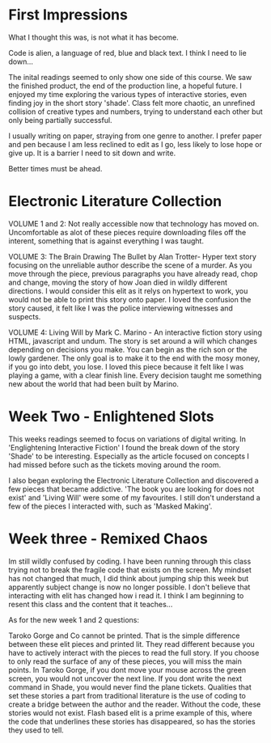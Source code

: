 # First Impressions

</p>What I thought this was, is not what it has become. 
</p>

</p>Code is alien, a language of red, blue and black text.
I think I need to lie down...
</p>

</p>The inital readings seemed to only show one side of this course. We saw the finished product, the end of the production line, a hopeful future. I enjoyed my time exploring the various types of interactive stories, even finding joy in the short story 'shade'. Class felt more chaotic, an unrefined collision of creative types and numbers, trying to understand each other but only being partially successful.
</p>

</p>I usually writing on paper, straying from one genre to another. I prefer paper and pen because I am less reclined to edit as I go, less likely to lose hope or give up. It is a barrier I need to sit down and write.
</p>
</p>Better times must be ahead.
</p>

# Electronic Literature Collection
</p>VOLUME 1 and 2:
Not really accessible now that technology has moved on. Uncomfortable as alot of these pieces require downloading files off the interent, something that is against everything I was taught.
</p>

</p>VOLUME 3:
The Brain Drawing The Bullet by Alan Trotter- Hyper text story focusing on the unreliable author describe the scene of a murder. As you move through the piece, previous paragraphs you have already read, chop and change, moving the story of how Joan died in wildly different directions. I would consider this elit as it relys on hypertext to work, you would not be able to print this story onto paper. I loved the confusion the story caused, it felt like I was the police interviewing witnesses and suspects.</p>

</p>VOLUME 4:
Living Will by Mark C. Marino - An interactive fiction story using HTML, javascript and undum. The story is set around a will which changes depending on decisions you make. You can begin as the rich son or the lowly gardener. The only goal is to make it to the end with the mosy money, if you go into debt, you lose. I loved this piece because it felt like I was playing a game, with a clear finish line. Every decision taught me something new about the world that had been built by Marino.
</p>

# Week Two - Enlightened Slots

</p>This weeks readings seemed to focus on variations of digital writing. In 'Englightening Interactive Fiction' I found the break down of the story 'Shade' to be interesting. Especially as the article focused on concepts I had missed before such as the tickets moving around the room.</p>

</P>I also began exploring the Electronic Literature Collection and discovered a few pieces that became addictive. 'The book you are looking for does not exist' and 'Living Will' were some of my favourites. I still don't understand a few of the pieces I interacted with, such as 'Masked Making'.

# Week three - Remixed Chaos

</p>Im still wildly confused by coding. I have been running through this class trying not to break the fragile code that exists on the screen. My mindset has not changed that much, I did think about jumping ship this week but apparently subject change is now no longer possible. I don't believe that interacting with elit has changed how i read it. I think I am beginning to resent this class and the content that it teaches...</p>

</p>As for the new week 1 and 2 questions:</p>
</p>Taroko Gorge and Co cannot be printed. That is the simple difference between these elit pieces and printed lit. They read different because you have to actively interact with the pieces to read the full story. If you choose to only read the surface of any of these pieces, you will miss the main points. In Taroko Gorge, if you dont move your mouse across the green screen, you would not uncover the next line. If you dont write the next command in Shade, you would never find the plane tickets. Qualities that set these stories a part from traditional literature is the use of coding to create a bridge between the author and the reader. Without the code, these stories would not exist. Flash based elit is a prime example of this, where the code that underlines these stories has disappeared, so has the stories they used to tell.
</p>


